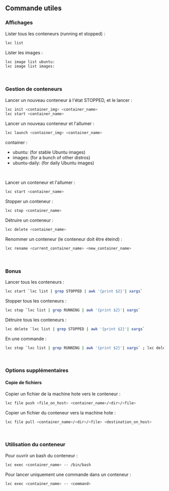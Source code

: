 ## Commande utiles

### Affichages
Lister tous les conteneurs (running et stopped) :
```bash
lxc list
```

Lister les images :
```bash
lxc image list ubuntu:
lxc image list images:
```
<br>

### Gestion de conteneurs
Lancer un nouveau conteneur à l'état STOPPED, et le lancer :
```bash
lxc init <container_img> <container_name>
lxc start <container_name>
```
Lancer un nouveau conteneur et l'allumer :
```bash
lxc launch <container_img> <container_name>
```
container :
* ubuntu: (for stable Ubuntu images)
* images: (for a bunch of other distros)
* ubuntu-daily: (for daily Ubuntu images)
<br>

Lancer un conteneur et l'allumer :
```bash
lxc start <container_name>
```
Stopper un conteneur : 
```bash
lxc stop <container_name>
```
Détruire un conteneur :
```bash
lxc delete <container_name>
```
Renommer un conteneur (le conteneur doit être éteind) :
```bash
lxc rename <current_container_name> <new_container_name>
```
<br>

### Bonus
Lancer tous les conteneurs :
```bash
lxc start `lxc list | grep STOPPED | awk '{print $2}'| xargs`
```
Stopper tous les conteneurs :
```bash
lxc stop `lxc list | grep RUNNING | awk '{print $2}'| xargs`
```
Détruire tous les conteneurs :
```bash
lxc delete `lxc list | grep STOPPED | awk '{print $2}'| xargs`
```
En une commande :
```bash
lxc stop `lxc list | grep RUNNING | awk '{print $2}'| xargs` ; lxc delete `lxc list | grep STOPPED | awk '{print $2}'| xargs`
```
<br>

### Options supplémentaires
#### Copie de fichiers
Copier un fichier de la machine hote vers le conteneur :
```bash
lxc file push <file_on_host> <container_name>/<dir>/<file>
```
Copier un fichier du conteneur vers la machine hote :
```bash
lxc file pull <container_name>/<dir>/<file> <destination_on_host>
```
<br>

### Utilisation du conteneur
Pour ouvrir un bash du conteneur :
```bash
lxc exec <container_name> -- /bin/bash
```
Pour lancer uniquement une commande dans un conteneur :
```bash
lxc exec <container_name> -- <command>
```
